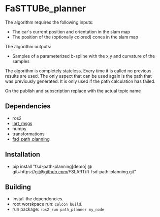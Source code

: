 # FaSTTUBe_planner

The algorithm requires the following inputs:

- The car's current position and orientation in the slam map
- The position of the (optionally colored) cones in the slam map

The algorithm outputs:

- Samples of a parameterized b-spline with the x,y and curvature of the samples

The algorithm is completely stateless. Every time it is called no previous results are used. The only aspect that can be used again is the path that was previously generated. It is only used if the path calculation has failed.

On the publish and subscription replace with the actual topic name

## Dependencies
- ros2
- [lart_msgs](https://github.com/FSLART/lart_msgs)
- numpy
- transformations
- [fsd_path_planning](https://github.com/papalotis/ft-fsd-path-planning)

## Installation
- pip install "fsd-path-planning[demo] @ git+https://git@github.com/FSLART/ft-fsd-path-planning.git"

## Building
- Install the dependencies.
- root worskpace run: `colcon build`.
- run package: `ros2 run path_planner my_node`


